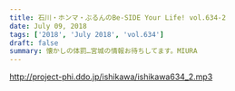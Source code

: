 ```yaml
---
title: 石川・ホンマ・ぶるんのBe-SIDE Your Life! vol.634-2
date: July 09, 2018
tags: ['2018', 'July 2018', 'vol.634']
draft: false
summary: 懐かしの体罰…宮城の情報お待ちしてます。MIURA
---
```


http://project-phi.ddo.jp/ishikawa/ishikawa634_2.mp3
